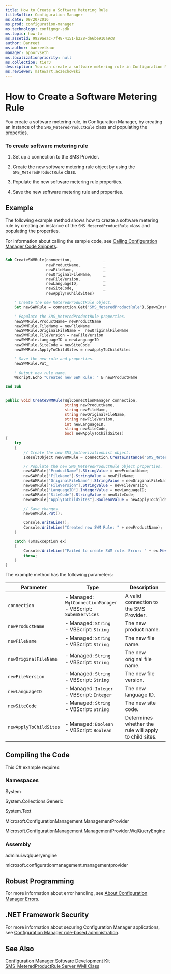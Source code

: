 ```yaml
---
title: How to Create a Software Metering Rule
titleSuffix: Configuration Manager
ms.date: 09/20/2016
ms.prod: configuration-manager
ms.technology: configmgr-sdk
ms.topic: how-to
ms.assetid: 9929aeac-7f48-4151-b228-d66be910a9c8
author: Banreet
ms.author: banreetkaur
manager: apoorvseth
ms.localizationpriority: null
ms.collection: tier3
description: You can create a software metering rule in Configuration Manager by creating an instance of the SMS_MeteredProductRule class and populating the properties.
ms.reviewer: mstewart,aczechowski
---
```

# How to Create a Software Metering Rule
You create a software metering rule, in Configuration Manager, by creating an instance of the `SMS_MeteredProductRule` class and populating the properties.  

### To create software metering rule  

1.  Set up a connection to the SMS Provider.  

2.  Create the new software metering rule object by using the `SMS_MeteredProductRule` class.  

3.  Populate the new software metering rule properties.  

4.  Save the new software metering rule and properties.  

## Example  
 The following example method shows how to create a software metering rule by creating an instance of the `SMS_MeteredProductRule` class and populating the properties.  

 For information about calling the sample code, see [Calling Configuration Manager Code Snippets](../../develop/core/understand/calling-code-snippets.md).  

```vb

Sub CreateSWMRule(connection,              _  
                  newProductName,          _  
                  newFileName,             _  
                  newOriginalFileName,     _  
                  newFileVersion,          _  
                  newLanguageID,           _  
                  newSiteCode,             _  
                  newApplyToChildSites)                 

    ' Create the new MeteredProductRule object.   
    Set newSWMRule = connection.Get("SMS_MeteredProductRule").SpawnInstance_  

    ' Populate the SMS_MeteredProductRule properties.  
    newSWMRule.ProductName= newProductName  
    newSWMRule.FileName = newFileName  
    newSWMRule.OriginalFileName =  newOriginalFileName  
    newSWMRule.FileVersion = newFileVersion  
    newSWMRule.LanguageID = newLanguageID  
    newSWMRule.SiteCode = newSiteCode  
    newSWMRule.ApplyToChildSites = newApplyToChildSites  

    ' Save the new rule and properties.  
    newSWMRule.Put_   

    ' Output new rule name.  
    Wscript.Echo "Created new SWM Rule: " & newProductName                    

End Sub  
```  

```c#  

public void CreateSWMRule(WqlConnectionManager connection,  
                          string newProductName,  
                          string newFileName,  
                          string newOriginalFileName,  
                          string newFileVersion,  
                          int newLanguageID,  
                          string newSiteCode,  
                          bool newApplyToChildSites)  
{  
    try  
    {  
        // Create the new SMS_AuthorizationList object.  
        IResultObject newSWMRule = connection.CreateInstance("SMS_MeteredProductRule");  

        // Populate the new SMS_MeteredProductRule object properties.  
        newSWMRule["ProductName"].StringValue = newProductName;  
        newSWMRule["FileName"].StringValue = newFileName;  
        newSWMRule["OriginalFileName"].StringValue = newOriginalFileName;  
        newSWMRule["FileVersion"].StringValue = newFileVersion;  
        newSWMRule["LanguageID"].IntegerValue = newLanguageID;  
        newSWMRule["SiteCode"].StringValue = newSiteCode;  
        newSWMRule["ApplyToChildSites"].BooleanValue = newApplyToChildSites;  

        // Save changes.  
        newSWMRule.Put();  

        Console.WriteLine();  
        Console.WriteLine("Created new SWM Rule: " + newProductName);  
    }  

    catch (SmsException ex)  
    {  
        Console.WriteLine("Failed to create SWM rule. Error: " + ex.Message);  
        throw;  
    }  
}  

```  

 The example method has the following parameters:  

|Parameter|Type|Description|  
|----|----|----|
|`connection`|-   Managed: `WqlConnectionManager`<br />-   VBScript: `SWbemServices`|A valid connection to the SMS Provider.|  
|`newProductName`|-   Managed: `String`<br />-   VBScript: `String`|The new product name.|  
|`newFileName`|-   Managed: `String`<br />-   VBScript: `String`|The new file name.|  
|`newOriginalFileName`|-   Managed: `String`<br />-   VBScript: `String`|The new original file name.|  
|`newFileVersion`|-   Managed: `String`<br />-   VBScript: `String`|The new file version.|  
|`newLanguageID`|-   Managed: `Integer`<br />-   VBScript: `Integer`|The new language ID.|  
|`newSiteCode`|-   Managed: `String`<br />-   VBScript: `String`|The new site code.|  
|`newApplyToChildSites`|-   Managed: `Boolean`<br />-   VBScript: `Boolean`|Determines whether the rule will apply to child sites.|  

## Compiling the Code  
 This C# example requires:  

### Namespaces  
 System  

 System.Collections.Generic  

 System.Text  

 Microsoft.ConfigurationManagement.ManagementProvider  

 Microsoft.ConfigurationManagement.ManagementProvider.WqlQueryEngine  

### Assembly  
 adminui.wqlqueryengine  

 microsoft.configurationmanagement.managementprovider  

## Robust Programming  
 For more information about error handling, see [About Configuration Manager Errors](../../develop/core/understand/about-configuration-manager-errors.md).  

## .NET Framework Security  
 For more information about securing Configuration Manager applications, see [Configuration Manager role-based administration](../../develop/core/servers/configure/role-based-administration.md).  

## See Also  
 [Configuration Manager Software Development Kit](../../develop/core/misc/system-center-configuration-manager-sdk.md)   
 [SMS_MeteredProductRule Server WMI Class](../../develop/reference/apps/sms_meteredproductrule-server-wmi-class.md)
